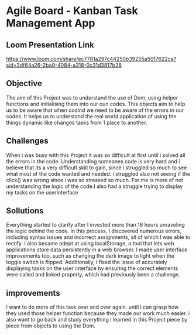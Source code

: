 # Agile Board - Kanban Task Management App

## Loom Presentation Link
https://www.loom.com/share/ec7781a297c44250b39255a50f7622ca?sid=3df64a26-2ba9-4084-a318-0c31d3817b28

## Objective

The aim of this Project was to understand the use of Dom, using helper functions and initialising them into our oun codes. This objects aim to help us to be aware that when codind we need to be aware of the errors in our codes. It helps us to understand the real world application of using the things dynamic like changes tasks from 1 place to another.

## Challenges

When i was busy with this Project it was so difficult at first until i solved all the errors in the code. Understanding someones code is very hard and i believe that its a very difficult skill to gain, since i struggled so much to see what most of the code wanted and needed. i struggled also not seeing if the click() was wrong since i was so stressed so much. For me is more of not understanding the logic of the code.I also had a struggle trying to display my tasks on the userInterface

## Sollutions

Everything started to clarify after I invested more than 16 hours unraveling the logic behind the code. In this process, I discovered numerous errors, including syntax issues and incorrect assignments, all of which I was able to rectify. I also became adept at using localStorage, a tool that lets web applications store data persistently in a web browser. I made user interface improvements too, such as changing the dark image to light when the toggle switch is flipped. Additionally, I fixed the issue of accurately displaying tasks on the user interface by ensuring the correct elements were called and linked properly, which had previously been a challenge.


## improvements

I want to do more of this task over and over again. until i can grasp how they used those helper function because they made our work much easier. i also want to go back and study everything i learned in this Project piece by piece from objects to using the Dom. 